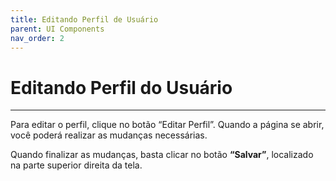 ```yaml
---
title: Editando Perfil de Usuário
parent: UI Components
nav_order: 2
---
```


# Editando Perfil do Usuário
---

Para editar o perfil, clique no botão “Editar Perfil”. Quando a página se abrir, você poderá realizar as mudanças necessárias.

Quando finalizar as mudanças, basta clicar no botão **“Salvar”**, localizado na parte superior direita da tela.